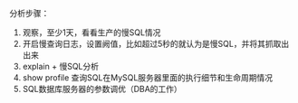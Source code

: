 分析步骤：

1. 观察，至少1天，看看生产的慢SQL情况
2. 开启慢查询日志，设置阙值，比如超过5秒的就认为是慢SQL，并将其抓取出出来
3. explain + 慢SQL分析
4. show profile 查询SQL在MySQL服务器里面的执行细节和生命周期情况
5. SQL数据库服务器的参数调优（DBA的工作）